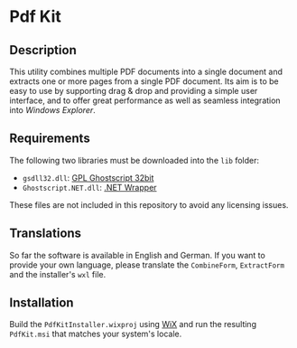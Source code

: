 Pdf Kit
=======


Description
-----------
This utility combines multiple PDF documents into a single document and
extracts one or more pages from a single PDF document.
Its aim is to be easy to use by supporting drag & drop and providing a simple
user interface, and to offer great performance as well as seamless integration
into *Windows Explorer*.


Requirements
------------
The following two libraries must be downloaded into the `lib` folder:
- `gsdll32.dll`: [GPL Ghostscript 32bit](https://github.com/ArtifexSoftware/ghostpdl-downloads/releases/)
- `Ghostscript.NET.dll`: [.NET Wrapper](https://github.com/jhabjan/Ghostscript.NET/releases/)

These files are not included in this repository to avoid any licensing issues.


Translations
------------
So far the software is available in English and German. If you want to
provide your own language, please translate the `CombineForm`, `ExtractForm`
and the installer's `wxl` file.


Installation
------------
Build the `PdfKitInstaller.wixproj` using [WiX](http://wixtoolset.org/) and run
the resulting `PdfKit.msi` that matches your system's locale.
